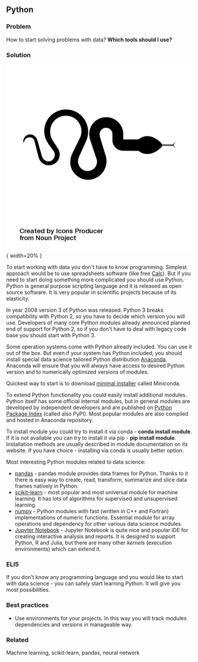 ## Python

### Problem

How to start solving problems with data? **Which tools should I use?**

### Solution

![Python](images/noun_1390001_cc.png){ width=20% }

To start working with data you don't have to know programming. Simplest approach would be to use spreadsheets software (like free [Calc](https://www.libreoffice.org/discover/calc/)). But if you need to start doing something more complicated you should use Python. Python is general purpose  scripting language and it is released as open source software. It is very popular in scientific projects because of its elasticity.

In year 2008 version 3 of Python was released. Python 3 breaks compatibility with Python 2, so you have to decide which version you will use. Developers of many core Python modules already announced planned end of support for Python 2, so if you don't have to deal with legacy code base you should start with Python 3.

Some operation systems come with Python already included. You can use it out of the box. But even if your system has Python included, you should install special data science tailored Python distribution [Anaconda](https://www.anaconda.com/). Anaconda will ensure that you will always have access to desired Python version and to numerically optimized versions of modules.

Quickest way to start is to download [minimal installer](https://conda.io/miniconda.html) called Miniconda.

To extend Python functionality you could easily install additional modules. Python itself has some official internal modules, but in general modules are developed by independent developers and are published on [Python Package Index](https://pypi.python.org/pypi) (called also PyPI). Most popular modules are also compiled and hosted in Anaconda repository.

To install module you could try to install it via conda - **conda install module**. If it is not available you can try to install it via pip - **pip install module**. Installation methods are usually described in module documentation on its website. If you have choice - installing via conda is usually better option.

Most interesting Python modules related to data science:
* [pandas](https://pandas.pydata.org/pandas-docs/stable/install.html) - pandas module provides data frames for Python. Thanks to it there is easy way to create, read, transform, summarize and slice data frames natively in Python.
* [scikit-learn](http://scikit-learn.org/stable/install.html) - most popular and most universal module for machine learning. It has lots of algorithms for supervised and unsupervised learning.
* [numpy](http://www.numpy.org/) - Python modules with fast (written in C++ and Fortran) implementations of numeric functions. Essential module for array operations and dependency for other various data science modules.
* [Jupyter Notebook](https://jupyter.org/install) - Jupyter Notebook is quite nice and popular IDE for creating interactive analysis and reports. It is designed to support Python, R and Julia, but there are many other *kernels* (execution environments) which can extend it.

### ELI5

If you don't know any programming language and you would like to start with data science - you can safely start learning Python. It will give you most possibilities.

### Best practices

* Use environments for your projects. In this way you will track modules dependencies and versions in manageable way.

### Related

Machine learning, scikit-learn, pandas, neural network
